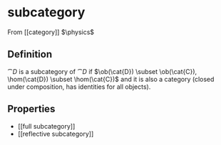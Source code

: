 # subcategory
From [[category]]
$\physics$
## Definition
$\cat{D}$ is a subcategory of $\cat{D}$ if $\ob(\cat{D}) \subset \ob(\cat{C}), \hom(\cat{D}) \subset \hom(\cat{C})$ and it is also a category (closed under composition, has identities for all objects).

## Properties
- [[full subcategory]]
- [[reflective subcategory]]